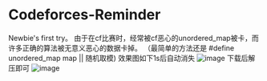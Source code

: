 # Codeforces-Reminder
Newbie's first try。
由于在cf比赛时，经常被cf恶心的unordered_map被卡，而许多正确的算法被无意义恶心的数据卡掉。
（最简单的方法还是 #define unordered_map map || 随机取模)
效果图如下1s后自动消失
![image](https://github.com/3088364856/Codeforces-Reminder/assets/103104870/67e09fcf-8cad-482d-ba2a-2eed1ebe33c5)
下载后解压即可
![image](https://github.com/3088364856/Codeforces-Reminder/assets/103104870/f28249d2-71e3-42b2-b138-13bdf696e31b)
